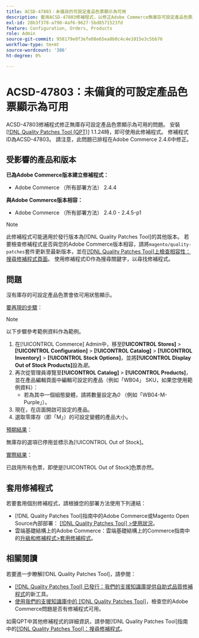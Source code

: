 ```yaml
---
title: ACSD-47803：未備貨的可設定產品色票顯示為可用
description: 套用ACSD-47803修補程式，以修正Adobe Commerce無庫存可設定產品色票顯示為可用的問題。
exl-id: 28b3f378-a790-4af6-9627-5bd8571523fd
feature: Configuration, Orders, Products
role: Admin
source-git-commit: 958179e0f3efe08e65ea8b0c4c4e1015e3c5bb76
workflow-type: tm+mt
source-wordcount: '386'
ht-degree: 0%

---
```


# ACSD-47803：未備貨的可設定產品色票顯示為可用

ACSD-47803修補程式修正無庫存可設定產品色票顯示為可用的問題。 安裝[[!DNL Quality Patches Tool (QPT)]](/help/announcements/adobe-commerce-announcements/magento-quality-patches-released-new-tool-to-self-serve-quality-patches.md) 1.1.24時，即可使用此修補程式。 修補程式ID為ACSD-47803。 請注意，此問題已排程在Adobe Commerce 2.4.6中修正。

## 受影響的產品和版本

**已為Adobe Commerce版本建立修補程式：**

* Adobe Commerce （所有部署方法） 2.4.4

**與Adobe Commerce版本相容：**

* Adobe Commerce （所有部署方法） 2.4.0 - 2.4.5-p1

>[!NOTE]
>
>此修補程式可能適用於發行版本為[!DNL Quality Patches Tool]的其他版本。 若要檢查修補程式是否與您的Adobe Commerce版本相容，請將`magento/quality-patches`套件更新至最新版本，並在[[!DNL Quality Patches Tool]上檢查相容性：搜尋修補程式頁面](https://experienceleague.adobe.com/tools/commerce-quality-patches/index.html)。 使用修補程式ID作為搜尋關鍵字，以尋找修補程式。

## 問題

沒有庫存的可設定產品色票會依可用狀態顯示。

<u>要再現的步驟</u>：

>[!NOTE]
>
>以下步驟參考範例資料作為範例。

1. 在[!UICONTROL Commerce] Admin中，移至&#x200B;**[!UICONTROL Stores]** > **[!UICONTROL Configuration]** > **[!UICONTROL Catalog]** > **[!UICONTROL Inventory]** > **[!UICONTROL Stock Options]**，並將&#x200B;**[!UICONTROL Display Out of Stock Products]**&#x200B;設為&#x200B;*是*。
1. 再次從管理員導覽至&#x200B;**[!UICONTROL Catalog]** > **[!UICONTROL Products]**，並在產品編輯頁面中編輯可設定的產品（例如「WB04」 SKU，如果您使用範例資料）：
   * 若為其中一個組態變體，請將數量設定為&#x200B;*0* （例如「WB04-M-Purple」）。
1. 現在，在店面開啟可設定的產品。
1. 選取零庫存（即「M」）的可設定變體的產品大小。

<u>預期結果</u>：

無庫存的選項已停用並標示為[!UICONTROL Out of Stock]。

<u>實際結果</u>：

已啟用所有色票，即使是[!UICONTROL Out of Stock]色票亦然。

## 套用修補程式

若要套用個別修補程式，請根據您的部署方法使用下列連結：

* [!DNL Quality Patches Tool]指南中的Adobe Commerce或Magento Open Source內部部署： [[!DNL Quality Patches Tool] >使用狀況](https://experienceleague.adobe.com/docs/commerce-operations/tools/quality-patches-tool/usage.html)。
* 雲端基礎結構上的Adobe Commerce：雲端基礎結構上的Commerce指南中的[升級和修補程式>套用修補程式](https://experienceleague.adobe.com/docs/commerce-cloud-service/user-guide/develop/upgrade/apply-patches.html)。

## 相關閱讀

若要進一步瞭解[!DNL Quality Patches Tool]，請參閱：

* [[!DNL Quality Patches Tool] 已發行：我們的支援知識庫提供自助式品質修補程式](/help/announcements/adobe-commerce-announcements/magento-quality-patches-released-new-tool-to-self-serve-quality-patches.md)的新工具。
* [使用我們的支援知識庫中的 [!DNL Quality Patches Tool]](/help/support-tools/patches-available-in-qpt-tool/check-patch-for-magento-issue-with-magento-quality-patches.md)，檢查您的Adobe Commerce問題是否有修補程式可用。

如需QPT中其他修補程式的詳細資訊，請參閱[!DNL Quality Patches Tool]指南中的[[!DNL Quality Patches Tool]：搜尋修補程式](https://experienceleague.adobe.com/tools/commerce-quality-patches/index.html)。
